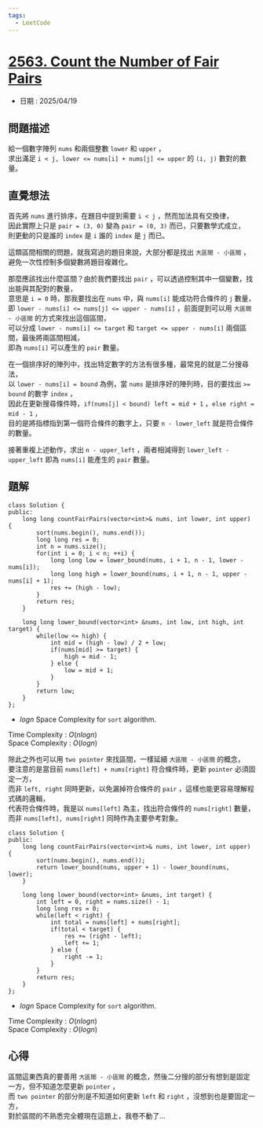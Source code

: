 ```yaml
---
tags:
  - LeetCode
---
```


# [2563. Count the Number of Fair Pairs](https://leetcode.com/problems/count-the-number-of-fair-pairs/description/)  

+ 日期 : 2025/04/19  

## 問題描述  

給一個數字陣列 `nums` 和兩個整數 `lower` 和 `upper` ，  
求出滿足 `i < j, lower <= nums[i] + nums[j] <= upper` 的 `(i, j)` 數對的數量。  

## 直覺想法  

首先將 `nums` 進行排序，在題目中提到需要 `i < j` ，然而加法具有交換律，  
因此實際上只是 `pair = (3, 0)` 變為 `pair = (0, 3)` 而已，只要數學式成立，  
則更動的只是誰的 `index` 是 `i` 誰的 `index` 是 `j` 而已。  

這類區間相關的問題，就我寫過的題目來說，大部分都是找出 `大區間 - 小區間` ，  
避免一次性控制多個變數將題目複雜化。  

那麼應該找出什麼區間？由於我們要找出 `pair` ，可以透過控制其中一個變數，找出能與其配對的數量，  
意思是 `i = 0` 時，那我要找出在 `nums` 中，與 `nums[i]` 能成功符合條件的 `j` 數量，  
即 `lower - nums[i] <= nums[j] <= upper - nums[i]` ，前面提到可以用 `大區間 - 小區間` 的方式來找出這個區間，  
可以分成 `lower - nums[i] <= target` 和 `target <= upper - nums[i]` 兩個區間，最後將兩區間相減，  
即為 `nums[i]` 可以產生的 `pair` 數量。  

在一個排序好的陣列中，找出特定數字的方法有很多種，最常見的就是二分搜尋法，  
以 `lower - nums[i] = bound` 為例，當 `nums` 是排序好的陣列時，目的要找出 `>= bound` 的數字 `index` ，  
因此在更新搜尋條件時，`if(nums[j] < bound) left = mid + 1` ，`else right = mid - 1` ，  
目的是將指標指到第一個符合條件的數字上，只要 `n - lower_left` 就是符合條件的數量。  

接著重複上述動作，求出 `n - upper_left` ，兩者相減得到 `lower_left - upper_left` 即為 `nums[i]` 能產生的 `pair` 數量。  

## 題解  

```cpp=
class Solution {
public:
    long long countFairPairs(vector<int>& nums, int lower, int upper) {
        sort(nums.begin(), nums.end());
        long long res = 0;
        int n = nums.size();
        for(int i = 0; i < n; ++i) {
            long long low = lower_bound(nums, i + 1, n - 1, lower - nums[i]);
            long long high = lower_bound(nums, i + 1, n - 1, upper - nums[i] + 1);
            res += (high - low);
        }
        return res;
    }

    long long lower_bound(vector<int> &nums, int low, int high, int target) {
        while(low <= high) {
            int mid = (high - low) / 2 + low;
            if(nums[mid] >= target) {
                high = mid - 1;
            } else {
                low = mid + 1;
            }
        }
        return low;
    }
};
```

+ $logn$ Space Complexity for `sort` algorithm.  

Time Complexity : $O(nlogn)$  
Space Complexity : $O(logn)$  

除此之外也可以用 `two pointer` 來找區間，一樣延續 `大區間 - 小區間` 的概念，  
要注意的是當目前 `nums[left] + nums[right]` 符合條件時，更新 `pointer` 必須固定一方，  
而非 `left, right` 同時更新，以免漏掉符合條件的 `pair` ，這樣也能更容易理解程式碼的邏輯，  
代表符合條件時，我是以 `nums[left]` 為主，找出符合條件的 `nums[right]` 數量，  
而非 `nums[left], nums[right]` 同時作為主要參考對象。  

```cpp=
class Solution {
public:
    long long countFairPairs(vector<int>& nums, int lower, int upper) {
        sort(nums.begin(), nums.end());
        return lower_bound(nums, upper + 1) - lower_bound(nums, lower);
    }

    long long lower_bound(vector<int> &nums, int target) {
        int left = 0, right = nums.size() - 1;
        long long res = 0;
        while(left < right) {
            int total = nums[left] + nums[right];
            if(total < target) {
                res += (right - left);
                left += 1;
            } else {
                right -= 1;
            }
        }
        return res;
    }
};
```

+ $logn$ Space Complexity for `sort` algorithm.  

Time Complexity : $O(nlogn)$  
Space Complexity : $O(logn)$

## 心得  

區間這東西真的要善用 `大區間 - 小區間` 的概念，然後二分搜的部分有想到是固定一方，但不知道怎麼更新 `pointer` ，  
而 `two pointer` 的部分則是不知道如何更新 `left` 和 `right` ，沒想到也是要固定一方，  
對於區間的不熟悉完全體現在這題上，我卷不動了...  
